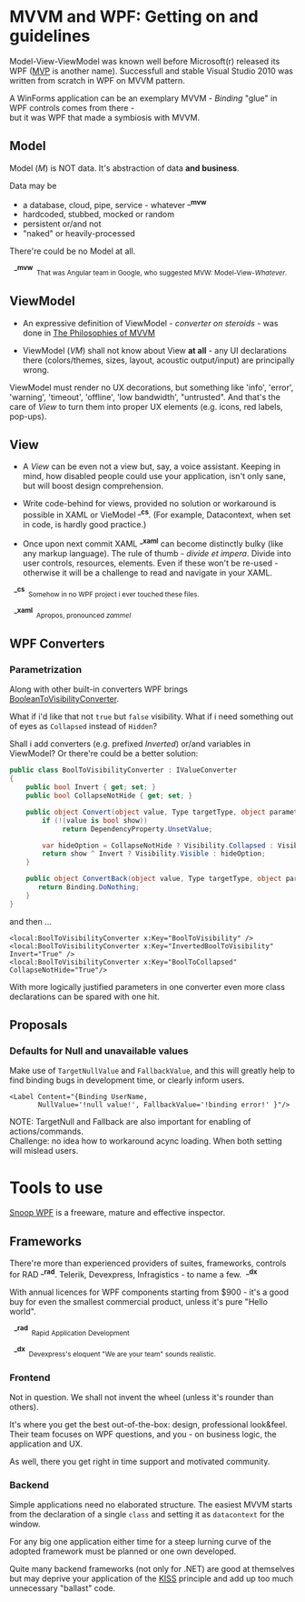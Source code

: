 # MVVM and WPF: Getting on and guidelines
Model-View-ViewModel was known well before Microsoft(r) released its WPF ([MVP](https://martinfowler.com/eaaDev/uiArchs.html) is another name). 
Successfull and stable Visual Studio 2010 was written from scratch in WPF on MVVM pattern.

A WinForms application can be an exemplary MVVM - *Binding* "glue" in WPF controls comes from there -   
but it was WPF that made a symbiosis with MVVM.

 
## Model
Model (*M*) is NOT data. It's abstraction of data **and business**. 

Data may be 
+ a database, cloud, pipe, service - whatever&nbsp;<sup>**_mvw**</sup>
+ hardcoded, stubbed, mocked or random
+ persistent or/and not
+ "naked" or heavily-processed

There're could be no Model at all.
 
&nbsp;&nbsp;<sup>**_mvw**</sup><sub>&nbsp;&nbsp;That was Angular team in Google, who suggested MVW: Model-View-*Whatever*.</sub>
 
## ViewModel
+ An expressive definition of ViewModel - *converter on steroids* - was done in [The Philosophies of MVVM](https://joshsmithonwpf.wordpress.com/2008/12/01/the-philosophies-of-mvvm/) 

+ ViewModel (*VM*) shall not know about View **at all** - any UI declarations there (colors/themes, sizes, layout, acoustic output/input) are principally wrong.

ViewModel must render no UX decorations, but something like 'info', 'error', 'warning', 'timeout', 'offline', 'low bandwidth', "untrusted". And that's the care of *View* to turn them into proper UX elements (e.g. icons, red labels, pop-ups).

## View
+ A *View* can be even not a view but, say, a voice assistant. Keeping in mind, how disabled people could use your application, isn't only sane, but will boost design comprehension. 
+ Write code-behind for views, provided no solution or workaround is possible in XAML or VieModel&nbsp;<sup>**_cs**</sup>. (For&nbsp;example, Datacontext, when set in code, is hardly good practice.)

+ Once upon next commit XAML&nbsp;<sup>**_xaml**</sup> can become distinctly bulky (like any markup language).
The rule of thumb - *divide et impera*. Divide into user controls, resources, elements. Even if these won't be re-used - otherwise it will be a challenge to read and navigate in your XAML.

&nbsp;&nbsp;<sup>**_cs**</sup><sub>&nbsp;&nbsp;Somehow in no WPF project i ever touched these files.</sub>

&nbsp;&nbsp;<sup>**_xaml**</sup><sub>&nbsp;&nbsp;Apropos, pronounced *zammel*

## WPF Converters
 
### Parametrization
Along with other built-in converters WPF brings [BooleanToVisibilityConverter](https://docs.microsoft.com/de-de/dotnet/api/system.windows.controls.booleantovisibilityconverter). 
 
What if i'd like that not `true` but `false` visibility. What if i need something out of eyes as `Collapsed` instead of `Hidden`?

Shall i add converters (e.g. prefixed *Inverted*) or/and variables in ViewModel? Or there're could be a better solution:
 

```csharp
public class BoolToVisibilityConverter : IValueConverter
{
    public bool Invert { get; set; }
    public bool CollapseNotHide { get; set; }

    public object Convert(object value, Type targetType, object parameter, CultureInfo culture) {
        if (!(value is bool show))
             return DependencyProperty.UnsetValue;

        var hideOption = CollapseNotHide ? Visibility.Collapsed : Visibility.Hidden;
        return show ^ Invert ? Visibility.Visible : hideOption;
    }

    public object ConvertBack(object value, Type targetType, object parameter, CultureInfo culture) {
       return Binding.DoNothing;
    }
}
``` 
and then ...
 ```
<local:BoolToVisibilityConverter x:Key="BoolToVisibility" />
<local:BoolToVisibilityConverter x:Key="InvertedBoolToVisibility" Invert="True" />
<local:BoolToVisibilityConverter x:Key="BoolToCollapsed" CollapseNotHide="True"/>
 ```
With more logically justified parameters in one converter even more class declarations can be spared with one hit.  

## Proposals
### Defaults for Null and unavailable values
Make use of `TargetNullValue` and `FallbackValue`, and this will greatly help to find binding bugs in development time, or clearly inform users.

 ```
<Label Content="{Binding UserName, 
        NullValue='!null value!', FallbackValue='!binding error!' }"/>
```
NOTE: TargetNull and Fallback are also important for enabling of actions/commands.  
Challenge: no idea how to workaround acync loading. When both setting will mislead users. 

# Tools to use
[Snoop WPF](https://github.com/snoopwpf) is a freeware, mature and effective inspector.

## Frameworks
There're more than experienced providers of suites, frameworks, controls for RAD&nbsp;<sup>**_rad**</sup>. Telerik, Devexpress, Infragistics - to name a few. &nbsp;<sup>**_dx**</sup>

With annual licences for WPF components starting from $900 - it's a good buy for even the smallest commercial product, unless it's pure "Hello world".

&nbsp;&nbsp;<sup>**_rad**</sup><sub>&nbsp;&nbsp;Rapid Application Development

&nbsp;&nbsp;<sup>**_dx**</sup><sub>&nbsp;&nbsp;Devexpress's eloquent "We are your team" sounds realistic.

### Frontend
Not in question. We shall not invent the wheel (unless it's rounder than others).

It's where you get the best out-of-the-box: design, professional look&feel.
Their team focuses on WPF questions, and you - on business logic, the application and UX. 

As well, there you get right in time support and motivated community. 

### Backend
Simple applications need no elaborated structure. The easiest MVVM starts from the declaration of a single `class` and setting it as `datacontext` for the window.

For any big one application either time for a steep lurning curve of the adopted framework must be planned or one own developed.

Quite many backend frameworks (not only for .NET) are good at themselves but may deprive your application of the [KISS](https://en.wikipedia.org/wiki/KISS_principle) principle and add up too much unnecessary "ballast" code.
